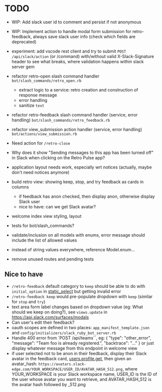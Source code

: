 # TODO

- WIP: Add slack user id to comment and persist if not anonymous
- WIP: Implement action to handle modal form submission for retro-feedback, always save slack user info (check which fields are deprecated)

- experiment: add vscode rest client and try to submit `POST /api/slack/action` (or /command) with/without valid X-Slack-Signature header to see what breaks, where validation happens within slack server gem

- refactor retro-open slash command handler `bot/slash_commands/retro_open.rb`
  - extract logic to a service: retro creation and construction of response message
  - error handling
  - sanitize `text`

- refactor retro-feedback slash command handler (service, error handling) `bot/slash_commands/retro_feedback.rb`
- refactor view_submission action handler (service, error handling) `bot/actions/view_submission.rb`

- Need action for `/retro-close`

- Why does it show "Sending messages to this app has been turned off" in Slack when clicking on the Retro Pulse app?

- application layout needs work, especially wrt notices (actually, maybe don't need notices anymore)
- build retro view: showing keep, stop, and try feedback as cards in columns
  - if feedback has anon checked, then display anon, otherwise display Slack user
  - nice to have: can we get Slack avatar?
- welcome index view styling, layout

- tests for bot/slash_commands?

- validate/inclusion on all models with enums, error message should include the list of allowed values
- instead of string values everywhere, reference Model.enum...

- remove unused routes and pending tests

## Nice to have

- `/retro-feedback` default category to `keep` should be able to do with `initial_option` in [static_select](https://api.slack.com/reference/block-kit/block-elements#static_select) but getting invalid error
- `/retro-feedback keep` would pre-populate dropdown with `keep` (similar for `stop` and `try`)
- text area form label changes based on dropdown value (eg: What should we keep on doing?), see `views.update` in https://api.slack.com/surfaces/modals
- Can user's edit their feedback?
- oauth scopes are defined in two places: `app_manifest_template.json` and `config/initializers/slack_ruby_bot_server.rb`
- Handle 400 error from `POST /api/teams``, eg: { "type": "other_error", "message": "Team foo is already registered.", "backtrace": "..." } or just display whatever message from this endpoint in welcome view
- if user selected not to be anon in their feedback, display their Slack avatar in the feedback card, [users.profile.get](https://api.slack.com/methods/users.profile.get), then given an avatar_hash: `https://avatars.slack-edge.com/YOUR_WORKSPACE/USER_ID/AVATAR_HASH_512.png`, where YOUR_WORKSPACE is your Slack workspace name, USER_ID is the ID of the user whose avatar you want to retrieve, and AVATAR_HASH_512 is the avatar hash followed by _512.png
